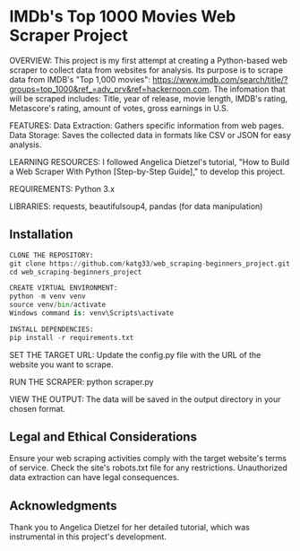 
# IMDb's Top 1000 Movies Web Scraper Project

OVERVIEW:
This project is my first attempt at creating a Python-based web scraper to collect data from websites for analysis.
Its purpose is to scrape data from IMDB's "Top 1,000 movies": <https://www.imdb.com/search/title/?groups=top_1000&ref_=adv_prv&ref=hackernoon.com>.
The infomation that will be scraped includes: Title, year of release, movie length, IMDB's rating, Metascore's rating, amount of votes, gross earnings in U.S.

FEATURES:
Data Extraction: Gathers specific information from web pages.
Data Storage: Saves the collected data in formats like CSV or JSON for easy analysis.

LEARNING RESOURCES:
I followed Angelica Dietzel's tutorial, "How to Build a Web Scraper With Python [Step-by-Step Guide]," to develop this project.


REQUIREMENTS:
Python 3.x

LIBRARIES:
requests,
beautifulsoup4,
pandas (for data manipulation)

## Installation

```python
CLONE THE REPOSITORY:
git clone https://github.com/katg33/web_scraping-beginners_project.git
cd web_scraping-beginners_project

CREATE VIRTUAL ENVIRONMENT:
python -m venv venv
source venv/bin/activate  
Windows command is: venv\Scripts\activate

INSTALL DEPENDENCIES:
pip install -r requirements.txt
```

SET THE TARGET URL:
Update the config.py file with the URL of the website you want to scrape.

RUN THE SCRAPER:
python scraper.py

VIEW THE OUTPUT:
The data will be saved in the output directory in your chosen format.

## Legal and Ethical Considerations

Ensure your web scraping activities comply with the target website's terms of service. Check the site's robots.txt file for any restrictions. Unauthorized data extraction can have legal consequences.

## Acknowledgments

Thank you to Angelica Dietzel for her detailed tutorial, which was instrumental in this project's development.
